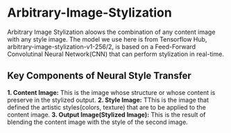 # Arbitrary-Image-Stylization
Arbitrary Image Stylization aloows the combination of any content image with any style image. The model we use here is from Tensorflow Hub, arbitrary-image-stylization-v1-256/2, is based on a Feed-Forward Convolutinal Neural Network(CNN) that can perform stylization in real-time.

## Key Components of Neural Style Transfer
**1. Content Image:** This is the image whose structure or whose content is preserve in the stylized output.
**2. Style Image:** TThis is the image that defined the artistic styles(colors, texture) that are to be applied to the content image.
**3. Output Image(Stylized Image):** This is the result of blending the content image with the style of the second image.
